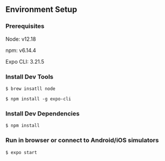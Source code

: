 Environment Setup
---
### Prerequisites
Node: v12.18

npm: v6.14.4

Expo CLI: 3.21.5

### Install Dev Tools
`$ brew insatll node`

`$ npm install -g expo-cli`

### Install Dev Dependencies

`$ npm install`

### Run in browser  or connect to Android/iOS simulators

`$ expo start`

